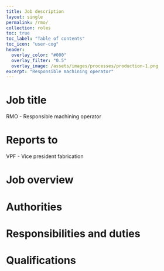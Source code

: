 ```yaml
---
title: Job description
layout: single
permalink: /rmo/
collection: roles
toc: true
toc_label: "Table of contents"
toc_icon: "user-cog"
header:
  overlay_color: "#000"
  overlay_filter: "0.5"
  overlay_image: /assets/images/processes/production-1.png
excerpt: "Responsible machining operator"
---
```

# Job title
RMO - Responsible machining operator

# Reports to
VPF - Vice president fabrication

# Job overview

# Authorities

# Responsibilities and duties

# Qualifications
